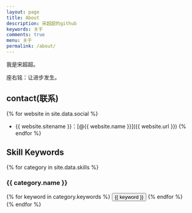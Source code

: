 ```yaml
---
layout: page
title: About
description: 宋超超的github
keywords: 关于
comments: true
menu: 关于
permalink: /about/
---
```


我是宋超超。

座右铭：让进步发生。

## contact(联系)

{% for website in site.data.social %}
* {{ website.sitename }}：[@{{ website.name }}]({{ website.url }})
{% endfor %}

## Skill Keywords

{% for category in site.data.skills %}
### {{ category.name }}
<div class="btn-inline">
{% for keyword in category.keywords %}
<button class="btn btn-outline" type="button">{{ keyword }}</button>
{% endfor %}
</div>
{% endfor %}
